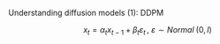 Understanding diffusion models (1): DDPM

$$x_t = \alpha_tx_{t-1} + \beta_t\varepsilon_t\,, \ \varepsilon \sim Normal \; (0,I)$$
